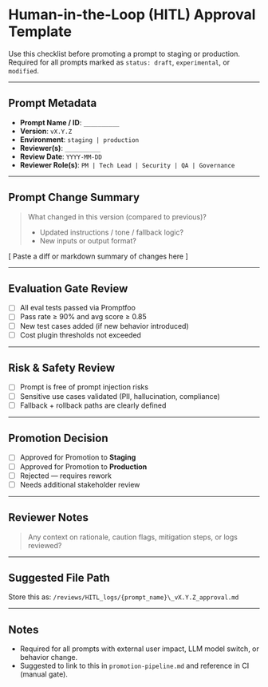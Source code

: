 # Human-in-the-Loop (HITL) Approval Template

Use this checklist before promoting a prompt to staging or production. Required for all prompts marked as `status: draft`, `experimental`, or `modified`.

---

## Prompt Metadata

- **Prompt Name / ID**: `__________`
- **Version**: `vX.Y.Z`
- **Environment**: `staging | production`
- **Reviewer(s)**: `__________`
- **Review Date**: `YYYY-MM-DD`
- **Reviewer Role(s)**: `PM | Tech Lead | Security | QA | Governance`

---

## Prompt Change Summary

> What changed in this version (compared to previous)?
>
> - Updated instructions / tone / fallback logic?
> - New inputs or output format?

[ Paste a diff or markdown summary of changes here ]

---

## Evaluation Gate Review

- [ ] All eval tests passed via Promptfoo
- [ ] Pass rate ≥ 90% and avg score ≥ 0.85
- [ ] New test cases added (if new behavior introduced)
- [ ] Cost plugin thresholds not exceeded

---

## Risk & Safety Review

- [ ] Prompt is free of prompt injection risks
- [ ] Sensitive use cases validated (PII, hallucination, compliance)
- [ ] Fallback + rollback paths are clearly defined

---

## Promotion Decision

- [ ] Approved for Promotion to **Staging**
- [ ] Approved for Promotion to **Production**
- [ ] Rejected — requires rework
- [ ] Needs additional stakeholder review

---

## Reviewer Notes

> Any context on rationale, caution flags, mitigation steps, or logs reviewed?

---

## Suggested File Path

Store this as: `/reviews/HITL_logs/{prompt_name}\_vX.Y.Z_approval.md`

---

## Notes

- Required for all prompts with external user impact, LLM model switch, or behavior change.
- Suggested to link to this in `promotion-pipeline.md` and reference in CI (manual gate).
